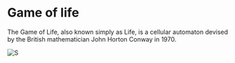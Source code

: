 # Game of life
The Game of Life, also known simply as Life, is a cellular automaton devised by the British mathematician John Horton Conway in 1970.



![S](https://github.com/Sinity0/Game-of-life/assets/8318379/fc1afca7-f9ed-4298-a99c-d0b381769954)
